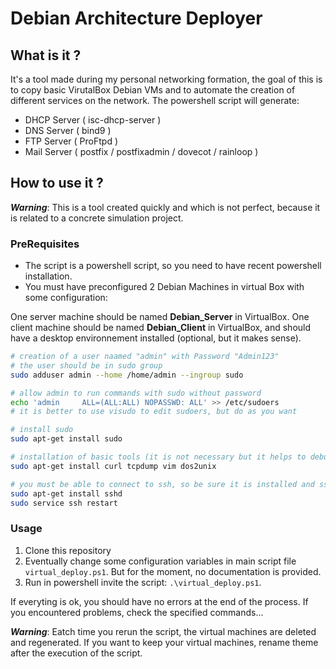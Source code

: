 # Debian Architecture Deployer

## What is it ?

It's a tool made during my personal networking formation, the goal of this is to copy basic VirutalBox Debian VMs and to automate the creation of different services on the network. The powershell script will generate:

- DHCP Server ( isc-dhcp-server )
- DNS Server ( bind9 )
- FTP Server ( ProFtpd )
- Mail Server ( postfix / postfixadmin / dovecot / rainloop )

## How to use it ?

***Warning***: This is a tool created quickly and which is not perfect, because it is related to a concrete simulation project.

### PreRequisites

- The script is a powershell script, so you need to have recent powershell installation.
- You must have preconfigured 2 Debian Machines in virtual Box with some configuration:

One server machine should be named **Debian_Server** in VirtualBox.
One client machine should be named **Debian_Client** in VirtualBox, and should have a desktop environnement installed (optional, but it makes sense).

```bash 
# creation of a user naamed "admin" with Password "Admin123" 
# the user should be in sudo group
sudo adduser admin --home /home/admin --ingroup sudo

# allow admin to run commands with sudo without password
echo 'admin     ALL=(ALL:ALL) NOPASSWD: ALL' >> /etc/sudoers
# it is better to use visudo to edit sudoers, but do as you want

# install sudo
sudo apt-get install sudo

# installation of basic tools (it is not necessary but it helps to debug)
sudo apt-get install curl tcpdump vim dos2unix 

# you must be able to connect to ssh, so be sure it is installed and ssh server is running
sudo apt-get install sshd
sudo service ssh restart
```

### Usage

1. Clone this repository
2. Eventually change some configuration variables in main script file `virtual_deploy.ps1`. But for the moment, no documentation is provided.
3. Run in powershell invite the script: `.\virtual_deploy.ps1`.

If everyting is ok, you should have no errors at the end of the process. If you encountered problems, check the specified commands...

***Warning***:
Eatch time you rerun the script, the virtual machines are deleted and regenerated. If you want to keep your virtual machines, rename theme after the execution of the script.